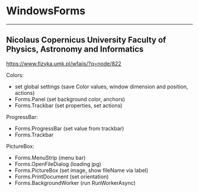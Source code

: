 # WindowsForms
---
Nicolaus Copernicus University
Faculty of Physics, Astronomy and Informatics
---
https://www.fizyka.umk.pl/wfaiis/?q=node/822



Colors:
- set global settings (save Color values, window dimension and position, actions)
- Forms.Panel (set background color, anchors)
- Forms.Trackbar (set properties, set actions)

ProgressBar:
- Forms.ProgressBar (set value from trackbar)
- Forms.Trackbar

PictureBox:
- Forms.MenuStrip (menu bar)
- Forms.OpenFileDialog (loading jpg)
- Forms.PictureBox (set image, show fileName via label)
- Forms.PrintDocument (set orientation)
- Forms.BackgroundWorker (run RunWorkerAsync)